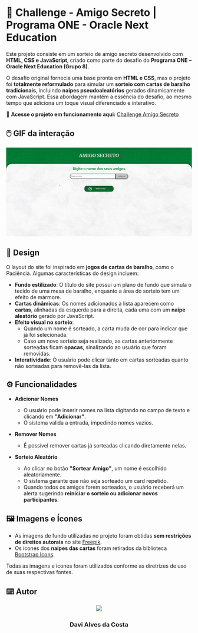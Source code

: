 # 🎲 Challenge - Amigo Secreto | Programa ONE - Oracle Next Education  

Este projeto consiste em um sorteio de amigo secreto desenvolvido com **HTML, CSS e JavaScript**, criado como parte do desafio do **Programa ONE – Oracle Next Education (Grupo 8)**.  

O desafio original fornecia uma base pronta em **HTML e CSS**, mas o projeto foi **totalmente reformulado** para simular um **sorteio com cartas de baralho tradicionais**, incluindo **naipes pseudoaleatórios** gerados dinamicamente com JavaScript. Essa abordagem mantém a essência do desafio, ao mesmo tempo que adiciona um toque visual diferenciado e interativo.  

🔗 **Acesse o projeto em funcionamento aqui:** [Challenge Amigo Secreto](https://davi-alvesc.github.io/challenge-amigo-secreto_pt-main/)

## 🖱️ GIF da interação  <br>

<p align="center">
  <img src="https://github.com/Davi-AlvesC/challenge-amigo-secreto_pt-main/blob/1ad8aebe3594c25136b3d335f9d1ff8bdbbf9555/readme-images/funcionalidades.gif" width = "1000px"/>
</p>


## 🎨 Design  

O layout do site foi inspirado em **jogos de cartas de baralho**, como o Paciência. Algumas características do design incluem:  

- **Fundo estilizado**: O título do site possui um plano de fundo que simula o tecido de uma mesa de baralho, enquanto a área do sorteio tem um efeito de mármore.  
- **Cartas dinâmicas**: Os nomes adicionados à lista aparecem como **cartas**, alinhadas da esquerda para a direita, cada uma com um **naipe aleatório** gerado por JavaScript.  
- **Efeito visual no sorteio**:  
  - Quando um nome é sorteado, a carta muda de cor para indicar que já foi selecionada.  
  - Caso um novo sorteio seja realizado, as cartas anteriormente sorteadas ficam **opacas**, sinalizando ao usuário que foram removidas.  
- **Interatividade**: O usuário pode clicar tanto em cartas sorteadas quanto não sorteadas para removê-las da lista.  

## ⚙️ Funcionalidades  

- **Adicionar Nomes**  
  - O usuário pode inserir nomes na lista digitando no campo de texto e clicando em **"Adicionar"**.  
  - O sistema valida a entrada, impedindo nomes vazios.

- **Remover Nomes**  
  - É possível remover cartas já sorteadas clicando diretamente nelas.  

- **Sorteio Aleatório**  
  - Ao clicar no botão **"Sortear Amigo"**, um nome é escolhido aleatoriamente.  
  - O sistema garante que não seja sorteado um card repetido.  
  - Quando todos os amigos forem sorteados, o usuário receberá um alerta sugerindo **reiniciar o sorteio ou adicionar novos participantes**.  

## 🖼️ Imagens e Ícones  

- As imagens de fundo utilizadas no projeto foram obtidas **sem restrições de direitos autorais** no site [Freepik](https://www.freepik.com/).  
- Os ícones dos **naipes das cartas** foram retirados da biblioteca [Bootstrap Icons](https://icons.getbootstrap.com/).  

Todas as imagens e ícones foram utilizados conforme as diretrizes de uso de suas respectivas fontes.

## ⌨️ Autor 

<p align="center">
  <img src= "https://avatars.githubusercontent.com/u/89622689?v=4" width = "250px"></a>
  <h3 align="center">Davi Alves da Costa</h3>
</p>
